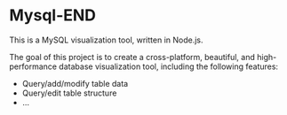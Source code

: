 # Mysql-END

This is a MySQL visualization tool, written in Node.js.

The goal of this project is to create a cross-platform, beautiful, and high-performance database visualization tool, including the following features:

- Query/add/modify table data
- Query/edit table structure
- …